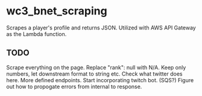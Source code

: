 # wc3_bnet_scraping
Scrapes a player's profile and returns JSON. Utilized with AWS API Gateway as the Lambda function.

## TODO
Scrape everything on the page.
Replace "rank": null with N/A.
Keep only numbers, let downstream format to string etc. Check what twitter does here.
More defined endpoints.
Start incorporating twitch bot.
(SQS?)
Figure out how to propogate errors from internal to response.
